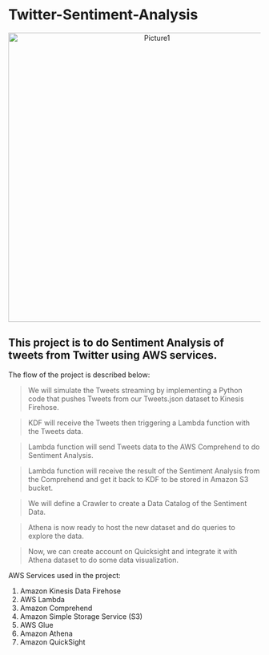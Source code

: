 # Twitter-Sentiment-Analysis


<p align=center >
<img width="578" alt="Picture1" src="https://user-images.githubusercontent.com/107482510/173815873-46237424-fe24-40da-a055-fe3688786dfe.png">
</p>

## This project is to do Sentiment Analysis of tweets from Twitter using AWS services.
The flow of the project is described below:

>We will simulate the Tweets streaming by implementing a Python code that pushes Tweets from our Tweets.json dataset to Kinesis Firehose.

>KDF will receive the Tweets then triggering a Lambda function with the Tweets data.

>Lambda function will send Tweets data to the AWS Comprehend to do Sentiment Analysis.

>Lambda function will receive the result of the Sentiment Analysis from the Comprehend and get it back to KDF to be stored in Amazon S3 bucket.

>We will define a Crawler to create a Data Catalog of the Sentiment Data.

>Athena is now ready to host the new dataset and do queries to explore the data.

>Now, we can create account on Quicksight and integrate it with Athena dataset to do some data visualization.



AWS Services used in the project:
  1. Amazon Kinesis Data Firehose 
  2. AWS Lambda
  3. Amazon Comprehend
  4. Amazon Simple Storage Service (S3)
  5. AWS Glue
  6. Amazon Athena
  7. Amazon QuickSight

